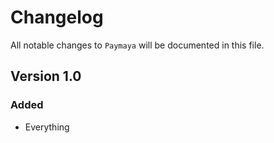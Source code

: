 # Changelog

All notable changes to `Paymaya` will be documented in this file.

## Version 1.0

### Added
- Everything

